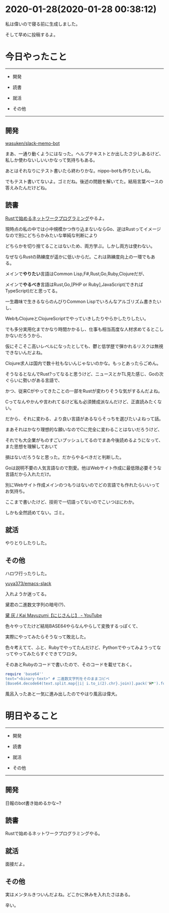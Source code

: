 # 2020-01-28(2020-01-28 00:38:12)

私は偉いので寝る前に生成しました。

そして早めに投稿するよ。

# 今日やったこと

---

* 開発

* 読書

* 就活

* その他

---

## 開発

[wasuken/slack-memo-bot](https://github.com/wasuken/slack-memo-bot)

まあ、一通り動くようにはなった。ヘルプテキストとか出したさ少しあるけど、私しか使わないしいいかなって気持ちもある。

あとはそれなりにテスト書いたら終わりかな。nippo-botも作りたいしね。

でもテスト書いてないよ。ゴミだね。後述の問題を解いてた。結局言葉ベースの答えみたんだけどね。

## 読書

[Rustで始めるネットワークプログラミング](https://booth.pm/ja/items/1410513)やるよ。

現時点の私の中では小中規模かつ作り込まないならGo、逆はRustってイメージなので別にどちらかみたいな単純な判断により

どちらかを切り捨てることはないため、両方学ぶ。しかし両方は使わない。

なぜならRustの熟練度が遥かに低いからだ。これは熟練度向上の一環でもある。

メインで**やりたい**言語はCommon Lisp,F#,Rust,Go,Ruby,Clojureだが、

メインで**やるべき**言語はRust,Go,[PHP or Ruby],JavaScript(できればTypeScript)だと思ってる。

一生趣味で生きるならのんびりCommon Lispでいろんなアルゴリズム書きたいし、

WebもClojureとClojureScriptでやっていきしたりやらかしたりしたい。

でも多分実用化までかなり時間かかるし、仕事も相当高度な人材求めてるとこしかないだろうから、

仮にそこそこ高いレベルになったとしても、鬱と低学歴で弾かれるリスクは無視できないんだよね。

Clojure求人は国内で数十社もないんじゃないのかな。もっとあったらごめん。

そうなるとなんでRust?ってなると思うけど、ニュースとかTL見た感じ、Goの次ぐらいに勢いがある言語で、

かつ、従来Cがやってきたことの一部をRustが変わりそうな気がするんだよね。

Cってなんやかんや言われてるけど私も必須賛成派なんだけど、正直読みたくない。

だから、それに変わる、より良い言語があるならそっちを選びたいよねって話。

まあそれはかなり理想的な願いなのでCに完全に変わることはないだろうけど、

それでも大企業がものすごいプッシュしてるのでまあ今後読めるようになって、また思想を理解しておいて

損はないだろうなと思った。だからやるべきだと判断した。

Goは説明不要の人気言語なので割愛。他はWebサイト作成に最低限必要そうな言語だから入れただけ。

別にWebサイト作成メインのつもりはないのでどの言語でも作れたらいいってお気持ち。

ここまで書いたけど、技術で一切語ってないのでこいつはにわか。

しかも全然読めてない。ゴミ。

## 就活

やりとりしたりした。

## その他

ハロワ行ったりした。

[yuya373/emacs-slack](https://github.com/yuya373/emacs-slack)

入れようか迷ってる。

黛君の二進数文字列の暗号(?)、

[黛 灰 / Kai Mayuzumi【にじさんじ】 - YouTube]( https://www.youtube.com/post/UgzydG8jmw_UnG4GCRJ4AaABCQ)

色々やってたけど結局BASE64やらなんやらして変換するっぽくて、

実際にやってみたらそうなって敗北した。

色々考えてて、ふと、Rubyでやってたんだけど、Pythonでやってみようってなってやってみたらすぐできてワロタ。

そのあとRubyのコードで書いたので、そのコードを載せておく。

```ruby
require 'base64''
text="<binary-text>" # 二進数文字列をそのままコピペ
[Base64.decode64(text.split.map{|i| i.to_i(2).chr}.join)].pack('H*').force_encoding('utf-8')
```

風呂入ったあと一気に進み出したのでやはり風呂は偉大。

# 明日やること

---

* 開発

* 読書

* 就活

* その他

---

## 開発

日報のbot書き始めるかな~?

## 読書

Rustで始めるネットワークプログラミングやる。

## 就活

面接だよ。

## その他

実はメンタルきついんだよね。どこかに休みを入れたさはある。

辛い。
